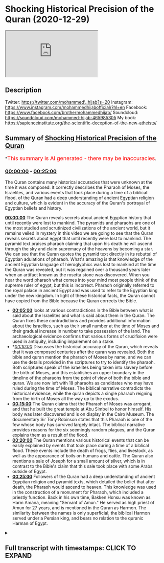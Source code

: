 # Shocking Historical Precision of the Quran (2020-12-29)

<iframe loading='lazy' src='https://www.youtube.com/embed/YCR8uTU-15o'></iframe>

## Description

Twitter: https://twitter.com/mohammed\_hijab?s=20
Instagram: https://www.instagram.com/mohammedhijabofficial/?hl=en
Facebook: https://www.facebook.com/brothermohammedhijab/
Soundcloud: https://soundcloud.com/mohammed-hijab-465985305
My book: https://sapienceinstitute.org/the-scientific-deception-of-the-new-atheists/

## Summary of [Shocking Historical Precision of the Quran](https://www.youtube.com/watch?v=YCR8uTU-15o)

\*<span style="color:red; font-size:125%">This summary is AI generated - there may be inaccuracies</span>.

### [00:00:00](https://www.youtube.com/watch?v=YCR8uTU-15o\&t=0) - [00:25:00](https://www.youtube.com/watch?v=YCR8uTU-15o\&t=1500)

The Quran contains many historical accuracies that were unknown at the time it was composed. It correctly describes the Pharaoh of Moses, the Israelites, and various events that took place during a time of a biblical flood. of the Quran had a deep understanding of ancient Egyptian religion and culture, which is evident in the accuracy of the Quran's portrayal of Egyptian beliefs and history.

**[00:00:00](https://www.youtube.com/watch?v=YCR8uTU-15o\&t=0)** The Quran reveals secrets about ancient Egyptian history that until recently were lost to mankind. The pyramids and pharaohs are one of the most studied and scrutinized civilizations of the ancient world, but it remains veiled in mystery in this video we are going to see that the Quran reveals secrets about egypt that until recently were lost to mankind. The pyramid text praises pharaoh claiming that upon his death he will ascend through the sky and claim supremacy of the heavens by becoming a star. We can see that the Quran quotes the pyramid text directly in its rebuttal of Egyptian adulations of pharaoh. What's amazing is that knowledge of the ancient Egyptian language of hieroglyphics was lost to mankind at the time the Quran was revealed, but it was regained over a thousand years later when an artifact known as the rosetta stone was discovered. When you hear the word pharaoh what comes into your mind most people think of the supreme ruler of egypt, but this is incorrect. Pharaoh originally referred to the royal palace in ancient Egypt and was used to refer to the Egyptian king under the new kingdom. In light of these historical facts, the Quran cannot have copied from the Bible because the Quran corrects the Bible.

*   **[00:05:00](https://www.youtube.com/watch?v=YCR8uTU-15o\&t=300)**  looks at various contradictions in the Bible between what is said about the Israelites and what is said about them in the Quran. The Quran fixes these contradictions and provides additional information about the Israelites, such as their small number at the time of Moses and their gradual increase in number to take possession of the land. The archaeological evidence confirms that various forms of crucifixion were used in antiquity, including impalement on a stake.
*   \**[00:10:00](https://www.youtube.com/watch?v=YCR8uTU-15o\&t=600)* Discusses the historical accuracy of the Quran, which reveals that it was composed centuries after the quran was revealed. Both the bible and quran mention the pharaoh of Moses by name, and we can use the details provided in the scriptures to try to identify the pharaoh. Both scriptures speak of the israelites being taken into slavery before the birth of Moses, and this establishes an upper boundary in the timeline of the pharaohs from the point of view of both the bible and quran. We are now left with 18 pharaohs as candidates who may have ruled during the time of Moses. The biblical narrative contradicts the historical evidence, while the quran depicts a single pharaoh reigning from the birth of Moses all the way up to the exodus.
*   **[00:15:00](https://www.youtube.com/watch?v=YCR8uTU-15o\&t=900)** The Quran claims that the Pharaoh of Moses was arrogant, and that he built the great temple at Abu Simbel to honor himself. His body was later discovered and is on display in the Cairo Museum. The documentary Sir Tony Robinson states that this Pharaoh is one of the few whose body has survived largely intact. The biblical narrative provides reasons for the six seemingly random plagues, and the Quran explains them as a result of the flood.
*   **[00:20:00](https://www.youtube.com/watch?v=YCR8uTU-15o\&t=1200)** The Quran mentions various historical events that can be easily explained by events that took place during a time of a biblical flood. These events include the death of frogs, flies, and livestock, as well as the appearance of boils on humans and cattle. The Quran also mentions a sale of Joseph for a small amount of silver, which is in contrast to the Bible's claim that this sale took place with some Arabs outside of Egypt.
*   **[00:25:00](https://www.youtube.com/watch?v=YCR8uTU-15o\&t=1500)** Followers of the Quran had a deep understanding of ancient Egyptian religion and pyramid texts, which detailed the belief that after death, the Pharaoh would ascend to heaven. This knowledge was used in the construction of a monument for Pharaoh, which included a priestly function. Back in his own time, Bakken Honsu was known as Harm Amana, meaning "Servant of Amun." He served as high priest of Amun for 27 years, and is mentioned in the Quran as Harmon. The similarity between the names is only superficial; the biblical Harmon served under a Persian king, and bears no relation to the quranic Harman of Egypt.

<details><summary><h2>Full transcript with timestamps: CLICK TO EXPAND</h2></summary>

[0:00:05](https://youtu.be/YCR8uTU-15o?t=5) egypt\
[0:00:06](https://youtu.be/YCR8uTU-15o?t=6) land of the pyramids and pharaohs\
[0:00:09](https://youtu.be/YCR8uTU-15o?t=9) one of the most studied and scrutinized\
[0:00:11](https://youtu.be/YCR8uTU-15o?t=11) civilizations of the ancient world\
[0:00:13](https://youtu.be/YCR8uTU-15o?t=13) and yet it remains veiled in mystery\
[0:00:17](https://youtu.be/YCR8uTU-15o?t=17) in this video we are going to see that\
[0:00:19](https://youtu.be/YCR8uTU-15o?t=19) the quran reveals secrets about egypt\
[0:00:21](https://youtu.be/YCR8uTU-15o?t=21) that until recently were lost to mankind\
[0:00:29](https://youtu.be/YCR8uTU-15o?t=29) pharaoh was a tyrant in egypt enslaving\
[0:00:32](https://youtu.be/YCR8uTU-15o?t=32) and persecuting the children of israel\
[0:00:35](https://youtu.be/YCR8uTU-15o?t=35) the quran states the following about the\
[0:00:37](https://youtu.be/YCR8uTU-15o?t=37) death of pharaoh and his supporters\
[0:00:48](https://youtu.be/YCR8uTU-15o?t=48) note the words heaven and earth wept not\
[0:00:50](https://youtu.be/YCR8uTU-15o?t=50) for them\
[0:00:52](https://youtu.be/YCR8uTU-15o?t=52) a recently unearthed pyramid text has\
[0:00:54](https://youtu.be/YCR8uTU-15o?t=54) granted us new insights\
[0:00:55](https://youtu.be/YCR8uTU-15o?t=55) into the meaning of this verse the\
[0:00:57](https://youtu.be/YCR8uTU-15o?t=57) pyramid text reads\
[0:01:00](https://youtu.be/YCR8uTU-15o?t=60) the sky weeps for you the earth weeps\
[0:01:02](https://youtu.be/YCR8uTU-15o?t=62) for you\
[0:01:03](https://youtu.be/YCR8uTU-15o?t=63) when you ascend to heaven as a star\
[0:01:06](https://youtu.be/YCR8uTU-15o?t=66) here the pyramid text praises pharaoh\
[0:01:10](https://youtu.be/YCR8uTU-15o?t=70) claiming that upon his death he will\
[0:01:12](https://youtu.be/YCR8uTU-15o?t=72) ascend through the sky\
[0:01:13](https://youtu.be/YCR8uTU-15o?t=73) and claim supremacy of the heavens by\
[0:01:15](https://youtu.be/YCR8uTU-15o?t=75) becoming a star\
[0:01:17](https://youtu.be/YCR8uTU-15o?t=77) we can see that the quran quotes the\
[0:01:20](https://youtu.be/YCR8uTU-15o?t=80) pyramid text directly in its rebuttal of\
[0:01:22](https://youtu.be/YCR8uTU-15o?t=82) egyptian adulations of pharaoh\
[0:01:24](https://youtu.be/YCR8uTU-15o?t=84) what's amazing is that knowledge of the\
[0:01:27](https://youtu.be/YCR8uTU-15o?t=87) ancient\
[0:01:27](https://youtu.be/YCR8uTU-15o?t=87) egyptian language of hieroglyphics was\
[0:01:30](https://youtu.be/YCR8uTU-15o?t=90) lost to mankind\
[0:01:31](https://youtu.be/YCR8uTU-15o?t=91) at the time the quran was revealed it\
[0:01:33](https://youtu.be/YCR8uTU-15o?t=93) wasn't until the discovery\
[0:01:35](https://youtu.be/YCR8uTU-15o?t=95) of an artifact known as the rosetta\
[0:01:38](https://youtu.be/YCR8uTU-15o?t=98) stone in the 18th century\
[0:01:40](https://youtu.be/YCR8uTU-15o?t=100) over a thousand years after the\
[0:01:41](https://youtu.be/YCR8uTU-15o?t=101) revelation of the quran\
[0:01:43](https://youtu.be/YCR8uTU-15o?t=103) that mankind has been able to fully\
[0:01:45](https://youtu.be/YCR8uTU-15o?t=105) decode the hieroglyphics\
[0:01:52](https://youtu.be/YCR8uTU-15o?t=112) when you hear the word pharaoh what\
[0:01:54](https://youtu.be/YCR8uTU-15o?t=114) comes into your mind\
[0:01:56](https://youtu.be/YCR8uTU-15o?t=116) most people think of the supreme ruler\
[0:01:58](https://youtu.be/YCR8uTU-15o?t=118) of egypt\
[0:01:59](https://youtu.be/YCR8uTU-15o?t=119) this is correct but the word did not\
[0:02:01](https://youtu.be/YCR8uTU-15o?t=121) always refer to the supreme ruler\
[0:02:04](https://youtu.be/YCR8uTU-15o?t=124) ancient egyptian history is divided into\
[0:02:06](https://youtu.be/YCR8uTU-15o?t=126) different periods\
[0:02:08](https://youtu.be/YCR8uTU-15o?t=128) the word pharaoh egyptian pera\
[0:02:11](https://youtu.be/YCR8uTU-15o?t=131) had different meanings depending on the\
[0:02:12](https://youtu.be/YCR8uTU-15o?t=132) period of egyptian history\
[0:02:14](https://youtu.be/YCR8uTU-15o?t=134) historically the word pharaoh only\
[0:02:17](https://youtu.be/YCR8uTU-15o?t=137) started being used as a title for the\
[0:02:19](https://youtu.be/YCR8uTU-15o?t=139) supreme ruler\
[0:02:20](https://youtu.be/YCR8uTU-15o?t=140) much later in egyptian history during\
[0:02:23](https://youtu.be/YCR8uTU-15o?t=143) the new kingdom period\
[0:02:25](https://youtu.be/YCR8uTU-15o?t=145) before this the word meant great house\
[0:02:28](https://youtu.be/YCR8uTU-15o?t=148) and was used to refer to the royal\
[0:02:30](https://youtu.be/YCR8uTU-15o?t=150) palace\
[0:02:31](https://youtu.be/YCR8uTU-15o?t=151) the encyclopedia britannica states\
[0:02:34](https://youtu.be/YCR8uTU-15o?t=154) pharaoh\
[0:02:35](https://youtu.be/YCR8uTU-15o?t=155) originally the royal palace in ancient\
[0:02:37](https://youtu.be/YCR8uTU-15o?t=157) egypt\
[0:02:38](https://youtu.be/YCR8uTU-15o?t=158) the word came to be used for the\
[0:02:40](https://youtu.be/YCR8uTU-15o?t=160) egyptian king under the new kingdom\
[0:02:43](https://youtu.be/YCR8uTU-15o?t=163) let's now analyze the quran's accounts\
[0:02:45](https://youtu.be/YCR8uTU-15o?t=165) about egypt\
[0:02:47](https://youtu.be/YCR8uTU-15o?t=167) in light of these historical facts like\
[0:02:49](https://youtu.be/YCR8uTU-15o?t=169) the bible\
[0:02:50](https://youtu.be/YCR8uTU-15o?t=170) the quran discusses the prophets joseph\
[0:02:53](https://youtu.be/YCR8uTU-15o?t=173) and moses\
[0:02:54](https://youtu.be/YCR8uTU-15o?t=174) who both spent time in egypt joseph is\
[0:02:57](https://youtu.be/YCR8uTU-15o?t=177) dated by scholars\
[0:02:58](https://youtu.be/YCR8uTU-15o?t=178) to either the middle kingdom or second\
[0:03:00](https://youtu.be/YCR8uTU-15o?t=180) intermediate period\
[0:03:02](https://youtu.be/YCR8uTU-15o?t=182) well before pharaoh meant ruler in the\
[0:03:05](https://youtu.be/YCR8uTU-15o?t=185) story of joseph\
[0:03:06](https://youtu.be/YCR8uTU-15o?t=186) the quran repeatedly uses the word king\
[0:03:09](https://youtu.be/YCR8uTU-15o?t=189) to refer to the ruler of egypt\
[0:03:12](https://youtu.be/YCR8uTU-15o?t=192) he is never once called pharaoh\
[0:03:15](https://youtu.be/YCR8uTU-15o?t=195) moses is dated by scholars to the new\
[0:03:18](https://youtu.be/YCR8uTU-15o?t=198) kingdom period\
[0:03:19](https://youtu.be/YCR8uTU-15o?t=199) in the story of moses the quran\
[0:03:22](https://youtu.be/YCR8uTU-15o?t=202) repeatedly calls the ruler pharaoh\
[0:03:24](https://youtu.be/YCR8uTU-15o?t=204) he is never called king we can see\
[0:03:28](https://youtu.be/YCR8uTU-15o?t=208) that the quran is accurate in its use of\
[0:03:31](https://youtu.be/YCR8uTU-15o?t=211) language when it comes to describing the\
[0:03:33](https://youtu.be/YCR8uTU-15o?t=213) leader of egypt\
[0:03:34](https://youtu.be/YCR8uTU-15o?t=214) at different periods in its history how\
[0:03:37](https://youtu.be/YCR8uTU-15o?t=217) could the author of the quran have known\
[0:03:39](https://youtu.be/YCR8uTU-15o?t=219) this\
[0:03:40](https://youtu.be/YCR8uTU-15o?t=220) the only source of information about\
[0:03:42](https://youtu.be/YCR8uTU-15o?t=222) ancient egypt\
[0:03:43](https://youtu.be/YCR8uTU-15o?t=223) that would have been readily available\
[0:03:45](https://youtu.be/YCR8uTU-15o?t=225) are the bible-based stories\
[0:03:47](https://youtu.be/YCR8uTU-15o?t=227) to claim that the quran copied from the\
[0:03:49](https://youtu.be/YCR8uTU-15o?t=229) bible is problematic\
[0:03:51](https://youtu.be/YCR8uTU-15o?t=231) because the bible uses the word pharaoh\
[0:03:53](https://youtu.be/YCR8uTU-15o?t=233) to refer to the egyptian ruler in the\
[0:03:55](https://youtu.be/YCR8uTU-15o?t=235) story of joseph\
[0:03:57](https://youtu.be/YCR8uTU-15o?t=237) which is historically inaccurate the\
[0:04:00](https://youtu.be/YCR8uTU-15o?t=240) quran\
[0:04:00](https://youtu.be/YCR8uTU-15o?t=240) cannot have copied from the bible\
[0:04:02](https://youtu.be/YCR8uTU-15o?t=242) because the quran corrects the bible\
[0:04:08](https://youtu.be/YCR8uTU-15o?t=248) \[Music]\
[0:04:11](https://youtu.be/YCR8uTU-15o?t=251) the bible explicitly states that at the\
[0:04:13](https://youtu.be/YCR8uTU-15o?t=253) time of the exodus\
[0:04:14](https://youtu.be/YCR8uTU-15o?t=254) the israelites men were vast in number\
[0:04:18](https://youtu.be/YCR8uTU-15o?t=258) the israelites journeyed from ramesses\
[0:04:20](https://youtu.be/YCR8uTU-15o?t=260) to sukhov\
[0:04:21](https://youtu.be/YCR8uTU-15o?t=261) there were about six hundred thousand\
[0:04:24](https://youtu.be/YCR8uTU-15o?t=264) men on foot\
[0:04:25](https://youtu.be/YCR8uTU-15o?t=265) besides women and children if we factor\
[0:04:28](https://youtu.be/YCR8uTU-15o?t=268) in\
[0:04:28](https://youtu.be/YCR8uTU-15o?t=268) the women and children then the total\
[0:04:30](https://youtu.be/YCR8uTU-15o?t=270) number of israelites would realistically\
[0:04:32](https://youtu.be/YCR8uTU-15o?t=272) be in the millions\
[0:04:34](https://youtu.be/YCR8uTU-15o?t=274) this claim of a vast nation is\
[0:04:36](https://youtu.be/YCR8uTU-15o?t=276) problematic in light of other\
[0:04:38](https://youtu.be/YCR8uTU-15o?t=278) information\
[0:04:39](https://youtu.be/YCR8uTU-15o?t=279) that the bible provides firstly\
[0:04:42](https://youtu.be/YCR8uTU-15o?t=282) pharaoh is said to have appointed two\
[0:04:44](https://youtu.be/YCR8uTU-15o?t=284) midwives to deliver\
[0:04:46](https://youtu.be/YCR8uTU-15o?t=286) and murder israelite babies\
[0:04:49](https://youtu.be/YCR8uTU-15o?t=289) the king of egypt said to the hebrew\
[0:04:51](https://youtu.be/YCR8uTU-15o?t=291) midwives whose names were shipra\
[0:04:53](https://youtu.be/YCR8uTU-15o?t=293) and pua when you are helping the hebrew\
[0:04:55](https://youtu.be/YCR8uTU-15o?t=295) women during childbirth on the delivery\
[0:04:57](https://youtu.be/YCR8uTU-15o?t=297) stool\
[0:04:58](https://youtu.be/YCR8uTU-15o?t=298) if you see that the baby is a boy kill\
[0:05:00](https://youtu.be/YCR8uTU-15o?t=300) him\
[0:05:02](https://youtu.be/YCR8uTU-15o?t=302) two midwives would only be sufficient\
[0:05:04](https://youtu.be/YCR8uTU-15o?t=304) for such a task\
[0:05:06](https://youtu.be/YCR8uTU-15o?t=306) if the israelites were small in number\
[0:05:08](https://youtu.be/YCR8uTU-15o?t=308) and giving birth to a manageable\
[0:05:10](https://youtu.be/YCR8uTU-15o?t=310) number of babies two midwives would not\
[0:05:13](https://youtu.be/YCR8uTU-15o?t=313) be sufficient for a vast nation\
[0:05:15](https://youtu.be/YCR8uTU-15o?t=315) of millions\
[0:05:16](https://youtu.be/YCR8uTU-15o?t=316) \[Music]\
[0:05:19](https://youtu.be/YCR8uTU-15o?t=319) secondly the bible tells us that after\
[0:05:22](https://youtu.be/YCR8uTU-15o?t=322) the exodus\
[0:05:23](https://youtu.be/YCR8uTU-15o?t=323) god informed israel that they would not\
[0:05:25](https://youtu.be/YCR8uTU-15o?t=325) be granted the land of their enemies\
[0:05:27](https://youtu.be/YCR8uTU-15o?t=327) straight away\
[0:05:29](https://youtu.be/YCR8uTU-15o?t=329) but i will not drive them out in a\
[0:05:31](https://youtu.be/YCR8uTU-15o?t=331) single year\
[0:05:32](https://youtu.be/YCR8uTU-15o?t=332) because the land would become desolate\
[0:05:34](https://youtu.be/YCR8uTU-15o?t=334) and the wild animals\
[0:05:35](https://youtu.be/YCR8uTU-15o?t=335) too numerous for you little by little i\
[0:05:38](https://youtu.be/YCR8uTU-15o?t=338) will drive them out before you\
[0:05:40](https://youtu.be/YCR8uTU-15o?t=340) until you have increased enough to take\
[0:05:42](https://youtu.be/YCR8uTU-15o?t=342) possession of the land\
[0:05:44](https://youtu.be/YCR8uTU-15o?t=344) note the reason for the israelites being\
[0:05:46](https://youtu.be/YCR8uTU-15o?t=346) denied immediate possession of the land\
[0:05:48](https://youtu.be/YCR8uTU-15o?t=348) it is said that wild animals will\
[0:05:51](https://youtu.be/YCR8uTU-15o?t=351) overpower them\
[0:05:54](https://youtu.be/YCR8uTU-15o?t=354) such a statement only makes sense if the\
[0:05:57](https://youtu.be/YCR8uTU-15o?t=357) israelites were small in number\
[0:05:59](https://youtu.be/YCR8uTU-15o?t=359) and not a vast nation of millions as the\
[0:06:01](https://youtu.be/YCR8uTU-15o?t=361) bible claims\
[0:06:02](https://youtu.be/YCR8uTU-15o?t=362) by contrast the quran states that the\
[0:06:05](https://youtu.be/YCR8uTU-15o?t=365) israelites\
[0:06:06](https://youtu.be/YCR8uTU-15o?t=366) were only a small band at the time of\
[0:06:18](https://youtu.be/YCR8uTU-15o?t=378) moses\
[0:06:21](https://youtu.be/YCR8uTU-15o?t=381) we can see that the quran fixes the\
[0:06:24](https://youtu.be/YCR8uTU-15o?t=384) contradictions\
[0:06:25](https://youtu.be/YCR8uTU-15o?t=385) that are present in the biblical\
[0:06:32](https://youtu.be/YCR8uTU-15o?t=392) narrative\
[0:06:34](https://youtu.be/YCR8uTU-15o?t=394) the quran states that the punishment of\
[0:06:37](https://youtu.be/YCR8uTU-15o?t=397) crucifixion\
[0:06:38](https://youtu.be/YCR8uTU-15o?t=398) was used in ancient egypt from the time\
[0:06:40](https://youtu.be/YCR8uTU-15o?t=400) of moses\
[0:06:41](https://youtu.be/YCR8uTU-15o?t=401) all the way back to the time of joseph\
[0:06:44](https://youtu.be/YCR8uTU-15o?t=404) now the word crucifixion typically\
[0:06:46](https://youtu.be/YCR8uTU-15o?t=406) brings to mind the roman cross\
[0:06:49](https://youtu.be/YCR8uTU-15o?t=409) however in antiquity there were\
[0:06:51](https://youtu.be/YCR8uTU-15o?t=411) different forms of crucifixion\
[0:06:53](https://youtu.be/YCR8uTU-15o?t=413) professor of archaeology david chapman\
[0:06:56](https://youtu.be/YCR8uTU-15o?t=416) wrote\
[0:06:57](https://youtu.be/YCR8uTU-15o?t=417) in studying the ancient world the\
[0:06:59](https://youtu.be/YCR8uTU-15o?t=419) scholar is wise\
[0:07:00](https://youtu.be/YCR8uTU-15o?t=420) not to differentiate too rigidly the\
[0:07:03](https://youtu.be/YCR8uTU-15o?t=423) categories of crucifixion\
[0:07:04](https://youtu.be/YCR8uTU-15o?t=424) impalement and suspension hence any\
[0:07:07](https://youtu.be/YCR8uTU-15o?t=427) study of crucifixion conceptions\
[0:07:09](https://youtu.be/YCR8uTU-15o?t=429) in antiquity must grapple with the\
[0:07:12](https://youtu.be/YCR8uTU-15o?t=432) broader context\
[0:07:13](https://youtu.be/YCR8uTU-15o?t=433) of the wide variety of penal suspension\
[0:07:15](https://youtu.be/YCR8uTU-15o?t=435) of human beings\
[0:07:17](https://youtu.be/YCR8uTU-15o?t=437) the arabic words translated as crucified\
[0:07:20](https://youtu.be/YCR8uTU-15o?t=440) in the quranic verses\
[0:07:21](https://youtu.be/YCR8uTU-15o?t=441) all contain the root word solab\
[0:07:25](https://youtu.be/YCR8uTU-15o?t=445) arabic dictionaries state that this root\
[0:07:27](https://youtu.be/YCR8uTU-15o?t=447) carries a number of meanings\
[0:07:29](https://youtu.be/YCR8uTU-15o?t=449) including to harden or stiffen and to\
[0:07:31](https://youtu.be/YCR8uTU-15o?t=451) extract oily matter from bones\
[0:07:35](https://youtu.be/YCR8uTU-15o?t=455) this word does not only mean death by\
[0:07:37](https://youtu.be/YCR8uTU-15o?t=457) being hung\
[0:07:38](https://youtu.be/YCR8uTU-15o?t=458) on a roman cross rather it indicates\
[0:07:42](https://youtu.be/YCR8uTU-15o?t=462) any method of execution which makes the\
[0:07:44](https://youtu.be/YCR8uTU-15o?t=464) body hardened or stiffened and results\
[0:07:46](https://youtu.be/YCR8uTU-15o?t=466) in the leaking of bodily fluids\
[0:07:49](https://youtu.be/YCR8uTU-15o?t=469) so impalement suspension and the roman\
[0:07:52](https://youtu.be/YCR8uTU-15o?t=472) cross\
[0:07:53](https://youtu.be/YCR8uTU-15o?t=473) are all included without making any\
[0:07:55](https://youtu.be/YCR8uTU-15o?t=475) distinction\
[0:07:57](https://youtu.be/YCR8uTU-15o?t=477) archaeological evidence shows that the\
[0:07:59](https://youtu.be/YCR8uTU-15o?t=479) ancient egyptians\
[0:08:01](https://youtu.be/YCR8uTU-15o?t=481) used to crucify people by impalement on\
[0:08:03](https://youtu.be/YCR8uTU-15o?t=483) a stake\
[0:08:04](https://youtu.be/YCR8uTU-15o?t=484) the following entry is taken from an\
[0:08:06](https://youtu.be/YCR8uTU-15o?t=486) egyptian german dictionary of\
[0:08:08](https://youtu.be/YCR8uTU-15o?t=488) hieroglyphics\
[0:08:10](https://youtu.be/YCR8uTU-15o?t=490) not the hieroglyph which depicts an\
[0:08:12](https://youtu.be/YCR8uTU-15o?t=492) impaled man\
[0:08:13](https://youtu.be/YCR8uTU-15o?t=493) this is a punishment that was used\
[0:08:15](https://youtu.be/YCR8uTU-15o?t=495) throughout the different periods of\
[0:08:17](https://youtu.be/YCR8uTU-15o?t=497) ancient egypt\
[0:08:18](https://youtu.be/YCR8uTU-15o?t=498) the abbot papyrus is dated to the new\
[0:08:21](https://youtu.be/YCR8uTU-15o?t=501) kingdom period\
[0:08:22](https://youtu.be/YCR8uTU-15o?t=502) it mentions an oath that includes\
[0:08:25](https://youtu.be/YCR8uTU-15o?t=505) impalement\
[0:08:26](https://youtu.be/YCR8uTU-15o?t=506) he took an oath on pain of being beaten\
[0:08:28](https://youtu.be/YCR8uTU-15o?t=508) and of being impaled\
[0:08:30](https://youtu.be/YCR8uTU-15o?t=510) the earliest evidence for crucifixion by\
[0:08:33](https://youtu.be/YCR8uTU-15o?t=513) impalement\
[0:08:34](https://youtu.be/YCR8uTU-15o?t=514) is papyrus bulac 18 which is dated to\
[0:08:37](https://youtu.be/YCR8uTU-15o?t=517) the early second\
[0:08:38](https://youtu.be/YCR8uTU-15o?t=518) intermediate period it states a\
[0:08:41](https://youtu.be/YCR8uTU-15o?t=521) bloodbath had occurred with wood\
[0:08:43](https://youtu.be/YCR8uTU-15o?t=523) the comrade was put on the stake\
[0:08:46](https://youtu.be/YCR8uTU-15o?t=526) we can see that crucifixion by\
[0:08:47](https://youtu.be/YCR8uTU-15o?t=527) impalement on a stake\
[0:08:49](https://youtu.be/YCR8uTU-15o?t=529) was carried out during the new kingdom\
[0:08:51](https://youtu.be/YCR8uTU-15o?t=531) period and at least as far back as the\
[0:08:53](https://youtu.be/YCR8uTU-15o?t=533) second\
[0:08:54](https://youtu.be/YCR8uTU-15o?t=534) intermediate period these time periods\
[0:08:56](https://youtu.be/YCR8uTU-15o?t=536) cover both moses and joseph\
[0:08:58](https://youtu.be/YCR8uTU-15o?t=538) which shows that the quran is\
[0:09:00](https://youtu.be/YCR8uTU-15o?t=540) historically accurate\
[0:09:02](https://youtu.be/YCR8uTU-15o?t=542) as well as mentioning crucifixion the\
[0:09:04](https://youtu.be/YCR8uTU-15o?t=544) quran also narrates the following threat\
[0:09:07](https://youtu.be/YCR8uTU-15o?t=547) of mutilation\
[0:09:08](https://youtu.be/YCR8uTU-15o?t=548) made by the pharaoh of moses\
[0:09:21](https://youtu.be/YCR8uTU-15o?t=561) historically we know that capital\
[0:09:23](https://youtu.be/YCR8uTU-15o?t=563) punishment in ancient egypt became more\
[0:09:25](https://youtu.be/YCR8uTU-15o?t=565) severe\
[0:09:26](https://youtu.be/YCR8uTU-15o?t=566) with the advent of the new kingdom\
[0:09:28](https://youtu.be/YCR8uTU-15o?t=568) period which is the time of moses\
[0:09:30](https://youtu.be/YCR8uTU-15o?t=570) in fact the specific punishment of\
[0:09:33](https://youtu.be/YCR8uTU-15o?t=573) mutilation\
[0:09:34](https://youtu.be/YCR8uTU-15o?t=574) is primarily associated with the new\
[0:09:36](https://youtu.be/YCR8uTU-15o?t=576) kingdom period\
[0:09:37](https://youtu.be/YCR8uTU-15o?t=577) for example the turin judicial papyrus\
[0:09:40](https://youtu.be/YCR8uTU-15o?t=580) records\
[0:09:41](https://youtu.be/YCR8uTU-15o?t=581) persons to whom was done punishment by\
[0:09:44](https://youtu.be/YCR8uTU-15o?t=584) severing their nose and ears\
[0:09:46](https://youtu.be/YCR8uTU-15o?t=586) on account of them ignoring the good\
[0:09:47](https://youtu.be/YCR8uTU-15o?t=587) instruction said to them\
[0:09:50](https://youtu.be/YCR8uTU-15o?t=590) these details about crucifixion and\
[0:09:52](https://youtu.be/YCR8uTU-15o?t=592) mutilation are missing in the bible\
[0:09:55](https://youtu.be/YCR8uTU-15o?t=595) there is a jewish commentary the midrash\
[0:09:57](https://youtu.be/YCR8uTU-15o?t=597) shemot rabbah\
[0:09:59](https://youtu.be/YCR8uTU-15o?t=599) which mentions pharaoh threatening moses\
[0:10:01](https://youtu.be/YCR8uTU-15o?t=601) with burning and crucifixion\
[0:10:03](https://youtu.be/YCR8uTU-15o?t=603) but this is a much later work that was\
[0:10:05](https://youtu.be/YCR8uTU-15o?t=605) composed centuries after the quran was\
[0:10:07](https://youtu.be/YCR8uTU-15o?t=607) revealed\
[0:10:12](https://youtu.be/YCR8uTU-15o?t=612) \[Music]\
[0:10:15](https://youtu.be/YCR8uTU-15o?t=615) neither the bible nor quran identifies\
[0:10:17](https://youtu.be/YCR8uTU-15o?t=617) the pharaoh of moses by name\
[0:10:20](https://youtu.be/YCR8uTU-15o?t=620) we can use the details provided in the\
[0:10:22](https://youtu.be/YCR8uTU-15o?t=622) scriptures\
[0:10:23](https://youtu.be/YCR8uTU-15o?t=623) to try to identify the pharaoh\
[0:10:26](https://youtu.be/YCR8uTU-15o?t=626) both scriptures speak of the israelites\
[0:10:28](https://youtu.be/YCR8uTU-15o?t=628) being taken into slavery\
[0:10:30](https://youtu.be/YCR8uTU-15o?t=630) before the birth of moses the use of\
[0:10:32](https://youtu.be/YCR8uTU-15o?t=632) semites for slave labor occurred only\
[0:10:35](https://youtu.be/YCR8uTU-15o?t=635) during the new kingdom period\
[0:10:37](https://youtu.be/YCR8uTU-15o?t=637) so we can place moses somewhere in the\
[0:10:40](https://youtu.be/YCR8uTU-15o?t=640) new kingdom period\
[0:10:42](https://youtu.be/YCR8uTU-15o?t=642) this gives us a list of 33 possible\
[0:10:44](https://youtu.be/YCR8uTU-15o?t=644) pharaohs\
[0:10:47](https://youtu.be/YCR8uTU-15o?t=647) both scriptures also speak of an exodus\
[0:10:49](https://youtu.be/YCR8uTU-15o?t=649) of the israelites out of egypt\
[0:10:51](https://youtu.be/YCR8uTU-15o?t=651) the moneptustele is an important\
[0:10:54](https://youtu.be/YCR8uTU-15o?t=654) artifact\
[0:10:54](https://youtu.be/YCR8uTU-15o?t=654) that contains the first explicit\
[0:10:56](https://youtu.be/YCR8uTU-15o?t=656) reference to israel in the\
[0:10:58](https://youtu.be/YCR8uTU-15o?t=658) archaeological record\
[0:10:59](https://youtu.be/YCR8uTU-15o?t=659) it is dated to around 1208 bce\
[0:11:03](https://youtu.be/YCR8uTU-15o?t=663) it discusses the land of canaan and\
[0:11:05](https://youtu.be/YCR8uTU-15o?t=665) mentions the israelites in relation to\
[0:11:07](https://youtu.be/YCR8uTU-15o?t=667) kanan\
[0:11:08](https://youtu.be/YCR8uTU-15o?t=668) indicating that the exodus had already\
[0:11:11](https://youtu.be/YCR8uTU-15o?t=671) taken place by this date\
[0:11:13](https://youtu.be/YCR8uTU-15o?t=673) the artifact is contemporaneous to the\
[0:11:15](https://youtu.be/YCR8uTU-15o?t=675) pharaoh minepta\
[0:11:17](https://youtu.be/YCR8uTU-15o?t=677) this means that the exodus had to take\
[0:11:19](https://youtu.be/YCR8uTU-15o?t=679) place before manipta\
[0:11:21](https://youtu.be/YCR8uTU-15o?t=681) since monepta was alive and in power\
[0:11:24](https://youtu.be/YCR8uTU-15o?t=684) after the exodus and not drowned in the\
[0:11:26](https://youtu.be/YCR8uTU-15o?t=686) sea\
[0:11:27](https://youtu.be/YCR8uTU-15o?t=687) this establishes an upper boundary in\
[0:11:29](https://youtu.be/YCR8uTU-15o?t=689) the timeline of the pharaohs\
[0:11:31](https://youtu.be/YCR8uTU-15o?t=691) from the point of view of both the bible\
[0:11:33](https://youtu.be/YCR8uTU-15o?t=693) and quran we are now left with\
[0:11:35](https://youtu.be/YCR8uTU-15o?t=695) 18 pharaohs as candidates who may have\
[0:11:38](https://youtu.be/YCR8uTU-15o?t=698) ruled during the time of moses\
[0:11:40](https://youtu.be/YCR8uTU-15o?t=700) let's now delve deeper into the biblical\
[0:11:42](https://youtu.be/YCR8uTU-15o?t=702) narrative\
[0:11:43](https://youtu.be/YCR8uTU-15o?t=703) the bible claims that there were two\
[0:11:46](https://youtu.be/YCR8uTU-15o?t=706) different pharaohs who were in power\
[0:11:48](https://youtu.be/YCR8uTU-15o?t=708) the first died while moses was in hiding\
[0:11:51](https://youtu.be/YCR8uTU-15o?t=711) in midian\
[0:11:52](https://youtu.be/YCR8uTU-15o?t=712) when pharaoh heard of this he tried to\
[0:11:55](https://youtu.be/YCR8uTU-15o?t=715) kill moses\
[0:11:56](https://youtu.be/YCR8uTU-15o?t=716) but moses fled from pharaoh and went to\
[0:11:58](https://youtu.be/YCR8uTU-15o?t=718) live in midian\
[0:12:00](https://youtu.be/YCR8uTU-15o?t=720) during that long period the king of\
[0:12:02](https://youtu.be/YCR8uTU-15o?t=722) egypt died\
[0:12:03](https://youtu.be/YCR8uTU-15o?t=723) the new pharaoh continued his\
[0:12:05](https://youtu.be/YCR8uTU-15o?t=725) predecessor's persecution of the\
[0:12:07](https://youtu.be/YCR8uTU-15o?t=727) israelites\
[0:12:08](https://youtu.be/YCR8uTU-15o?t=728) and it was the second pharaoh who was\
[0:12:10](https://youtu.be/YCR8uTU-15o?t=730) later drowned when moses crossed the sea\
[0:12:13](https://youtu.be/YCR8uTU-15o?t=733) the bible gives us a timeline for these\
[0:12:16](https://youtu.be/YCR8uTU-15o?t=736) events\
[0:12:17](https://youtu.be/YCR8uTU-15o?t=737) the burning bush encounter with god took\
[0:12:19](https://youtu.be/YCR8uTU-15o?t=739) place when moses was 80 years old\
[0:12:22](https://youtu.be/YCR8uTU-15o?t=742) so from his birth to the exodus there\
[0:12:24](https://youtu.be/YCR8uTU-15o?t=744) was a span of at least\
[0:12:26](https://youtu.be/YCR8uTU-15o?t=746) 80 years during which two pharaohs ruled\
[0:12:29](https://youtu.be/YCR8uTU-15o?t=749) egypt\
[0:12:30](https://youtu.be/YCR8uTU-15o?t=750) now there is a big problem if we compare\
[0:12:33](https://youtu.be/YCR8uTU-15o?t=753) this biblical narrative\
[0:12:34](https://youtu.be/YCR8uTU-15o?t=754) to the timeline of the pharaohs we've\
[0:12:37](https://youtu.be/YCR8uTU-15o?t=757) seen that the bible claims\
[0:12:38](https://youtu.be/YCR8uTU-15o?t=758) exactly two pharaohs ruled during the 80\
[0:12:41](https://youtu.be/YCR8uTU-15o?t=761) year period\
[0:12:42](https://youtu.be/YCR8uTU-15o?t=762) from the birth of moses to the exodus\
[0:12:46](https://youtu.be/YCR8uTU-15o?t=766) if we consider the number of years that\
[0:12:48](https://youtu.be/YCR8uTU-15o?t=768) each of the pharaohs ruled\
[0:12:50](https://youtu.be/YCR8uTU-15o?t=770) we can see that there is no 80 year\
[0:12:52](https://youtu.be/YCR8uTU-15o?t=772) period\
[0:12:53](https://youtu.be/YCR8uTU-15o?t=773) during which only two pharaohs ruled any\
[0:12:56](https://youtu.be/YCR8uTU-15o?t=776) given\
[0:12:57](https://youtu.be/YCR8uTU-15o?t=777) 80-year period will give you at least\
[0:12:59](https://youtu.be/YCR8uTU-15o?t=779) three pharaohs in power\
[0:13:01](https://youtu.be/YCR8uTU-15o?t=781) we can see that the biblical narrative\
[0:13:03](https://youtu.be/YCR8uTU-15o?t=783) contradicts the historical evidence\
[0:13:05](https://youtu.be/YCR8uTU-15o?t=785) let's now compare the quranic narrative\
[0:13:08](https://youtu.be/YCR8uTU-15o?t=788) unlike the bible the quran depicts a\
[0:13:11](https://youtu.be/YCR8uTU-15o?t=791) single pharaoh\
[0:13:12](https://youtu.be/YCR8uTU-15o?t=792) reigning from the birth of moses all the\
[0:13:14](https://youtu.be/YCR8uTU-15o?t=794) way up to the exodus\
[0:13:15](https://youtu.be/YCR8uTU-15o?t=795) the quran informs us that moses fled to\
[0:13:18](https://youtu.be/YCR8uTU-15o?t=798) midian\
[0:13:19](https://youtu.be/YCR8uTU-15o?t=799) when he reached the age of maturity the\
[0:13:22](https://youtu.be/YCR8uTU-15o?t=802) quran defines the age of maturity\
[0:13:24](https://youtu.be/YCR8uTU-15o?t=804) as 40 years old the quran also\
[0:13:27](https://youtu.be/YCR8uTU-15o?t=807) informs us that during his time in\
[0:13:29](https://youtu.be/YCR8uTU-15o?t=809) midian\
[0:13:30](https://youtu.be/YCR8uTU-15o?t=810) moses spent eight to ten years in the\
[0:13:33](https://youtu.be/YCR8uTU-15o?t=813) service of his father-in-law\
[0:13:35](https://youtu.be/YCR8uTU-15o?t=815) before returning to egypt to face\
[0:13:37](https://youtu.be/YCR8uTU-15o?t=817) pharaoh\
[0:13:38](https://youtu.be/YCR8uTU-15o?t=818) this means that moses was at least 48\
[0:13:41](https://youtu.be/YCR8uTU-15o?t=821) years of\
[0:13:42](https://youtu.be/YCR8uTU-15o?t=822) age when the exodus happened the only\
[0:13:45](https://youtu.be/YCR8uTU-15o?t=825) pharaoh during the new kingdom period\
[0:13:47](https://youtu.be/YCR8uTU-15o?t=827) who had such a lengthy reign as an\
[0:13:49](https://youtu.be/YCR8uTU-15o?t=829) absolute ruler\
[0:13:50](https://youtu.be/YCR8uTU-15o?t=830) was ramesses ii who ruled for 66 years\
[0:13:55](https://youtu.be/YCR8uTU-15o?t=835) the quranic account is perfectly in line\
[0:13:58](https://youtu.be/YCR8uTU-15o?t=838) with historical evidence\
[0:14:00](https://youtu.be/YCR8uTU-15o?t=840) and fixes the chronological issues that\
[0:14:02](https://youtu.be/YCR8uTU-15o?t=842) are present in the biblical narrative\
[0:14:09](https://youtu.be/YCR8uTU-15o?t=849) \[Music]\
[0:14:11](https://youtu.be/YCR8uTU-15o?t=851) let's now compare the life and religion\
[0:14:13](https://youtu.be/YCR8uTU-15o?t=853) of ramacist ii\
[0:14:15](https://youtu.be/YCR8uTU-15o?t=855) to the claims that the quran makes about\
[0:14:17](https://youtu.be/YCR8uTU-15o?t=857) the pharaoh of moses\
[0:14:26](https://youtu.be/YCR8uTU-15o?t=866) this claim that the pharaoh of moses was\
[0:14:29](https://youtu.be/YCR8uTU-15o?t=869) extravagant\
[0:14:30](https://youtu.be/YCR8uTU-15o?t=870) has been proven by archaeological\
[0:14:32](https://youtu.be/YCR8uTU-15o?t=872) discoveries which show that ramesses ii\
[0:14:35](https://youtu.be/YCR8uTU-15o?t=875) was the grandest of the pharaohs the\
[0:14:37](https://youtu.be/YCR8uTU-15o?t=877) archaeologist\
[0:14:38](https://youtu.be/YCR8uTU-15o?t=878) peter clayton wrote his genuine building\
[0:14:41](https://youtu.be/YCR8uTU-15o?t=881) achievements are on a herculean scale\
[0:14:43](https://youtu.be/YCR8uTU-15o?t=883) the archaeologist eric uphill wrote the\
[0:14:46](https://youtu.be/YCR8uTU-15o?t=886) palace of ramesses\
[0:14:47](https://youtu.be/YCR8uTU-15o?t=887) was probably the vastest and most costly\
[0:14:50](https://youtu.be/YCR8uTU-15o?t=890) royal residence\
[0:14:52](https://youtu.be/YCR8uTU-15o?t=892) ever erected by the hand of man the\
[0:14:54](https://youtu.be/YCR8uTU-15o?t=894) egyptologist\
[0:14:55](https://youtu.be/YCR8uTU-15o?t=895) kenneth kitchen wrote certainly in his\
[0:14:58](https://youtu.be/YCR8uTU-15o?t=898) building works for the gods\
[0:15:00](https://youtu.be/YCR8uTU-15o?t=900) ramesses ii surpassed not only the 18th\
[0:15:03](https://youtu.be/YCR8uTU-15o?t=903) dynasty\
[0:15:03](https://youtu.be/YCR8uTU-15o?t=903) but every other period in egyptian\
[0:15:05](https://youtu.be/YCR8uTU-15o?t=905) history with regards to the religion of\
[0:15:08](https://youtu.be/YCR8uTU-15o?t=908) the pharaoh of moses\
[0:15:09](https://youtu.be/YCR8uTU-15o?t=909) the quran makes the following claim\
[0:15:19](https://youtu.be/YCR8uTU-15o?t=919) the quran states that the pharaoh of\
[0:15:21](https://youtu.be/YCR8uTU-15o?t=921) moses was arrogant\
[0:15:23](https://youtu.be/YCR8uTU-15o?t=923) exalting himself to the position of god\
[0:15:26](https://youtu.be/YCR8uTU-15o?t=926) modern archaeological discoveries have\
[0:15:28](https://youtu.be/YCR8uTU-15o?t=928) proven this to be true\
[0:15:30](https://youtu.be/YCR8uTU-15o?t=930) ramesses ii built the great temple at\
[0:15:33](https://youtu.be/YCR8uTU-15o?t=933) abu simbel\
[0:15:34](https://youtu.be/YCR8uTU-15o?t=934) to honor himself its entrance is flanked\
[0:15:37](https://youtu.be/YCR8uTU-15o?t=937) by four colossal statues of ramesis the\
[0:15:40](https://youtu.be/YCR8uTU-15o?t=940) second\
[0:15:40](https://youtu.be/YCR8uTU-15o?t=940) which dwarf the statue of ra harakhti\
[0:15:44](https://youtu.be/YCR8uTU-15o?t=944) god of the horizon located above it this\
[0:15:47](https://youtu.be/YCR8uTU-15o?t=947) temple also contains an image of\
[0:15:49](https://youtu.be/YCR8uTU-15o?t=949) ramacist ii\
[0:15:50](https://youtu.be/YCR8uTU-15o?t=950) making a sacrifice to his divine self\
[0:15:59](https://youtu.be/YCR8uTU-15o?t=959) the quran makes the following claim\
[0:16:01](https://youtu.be/YCR8uTU-15o?t=961) about the pharaoh of moses\
[0:16:03](https://youtu.be/YCR8uTU-15o?t=963) who god drowned in the sea\
[0:16:12](https://youtu.be/YCR8uTU-15o?t=972) we can see that the quran explicitly\
[0:16:14](https://youtu.be/YCR8uTU-15o?t=974) states that the pharaoh's body will be\
[0:16:16](https://youtu.be/YCR8uTU-15o?t=976) preserved as a sign for future\
[0:16:18](https://youtu.be/YCR8uTU-15o?t=978) generations\
[0:16:20](https://youtu.be/YCR8uTU-15o?t=980) note that the quran never makes such a\
[0:16:22](https://youtu.be/YCR8uTU-15o?t=982) statement about any of the other\
[0:16:24](https://youtu.be/YCR8uTU-15o?t=984) destroyed nations that it discusses\
[0:16:26](https://youtu.be/YCR8uTU-15o?t=986) typically stating that their abandoned\
[0:16:28](https://youtu.be/YCR8uTU-15o?t=988) buildings and ruins\
[0:16:30](https://youtu.be/YCR8uTU-15o?t=990) have been made signs for later\
[0:16:31](https://youtu.be/YCR8uTU-15o?t=991) generations\
[0:16:33](https://youtu.be/YCR8uTU-15o?t=993) this claim about a body being preserved\
[0:16:35](https://youtu.be/YCR8uTU-15o?t=995) is unique to the pharaoh of moses\
[0:16:38](https://youtu.be/YCR8uTU-15o?t=998) the body of ramacist ii was discovered\
[0:16:40](https://youtu.be/YCR8uTU-15o?t=1000) by archaeologists\
[0:16:41](https://youtu.be/YCR8uTU-15o?t=1001) in the year 1881 ce the mummy\
[0:16:45](https://youtu.be/YCR8uTU-15o?t=1005) has been on display in the cairo museum\
[0:16:48](https://youtu.be/YCR8uTU-15o?t=1008) and over the last century\
[0:16:49](https://youtu.be/YCR8uTU-15o?t=1009) it has been seen by millions of tourists\
[0:16:51](https://youtu.be/YCR8uTU-15o?t=1011) from all over the world\
[0:16:53](https://youtu.be/YCR8uTU-15o?t=1013) in the following documentary sir tony\
[0:16:55](https://youtu.be/YCR8uTU-15o?t=1015) robinson states\
[0:16:56](https://youtu.be/YCR8uTU-15o?t=1016) that ramesses ii is one of the few\
[0:17:00](https://youtu.be/YCR8uTU-15o?t=1020) pharaohs whose body has survived largely\
[0:17:02](https://youtu.be/YCR8uTU-15o?t=1022) intact\
[0:17:04](https://youtu.be/YCR8uTU-15o?t=1024) just across the river from luxor lies\
[0:17:07](https://youtu.be/YCR8uTU-15o?t=1027) the famous valley of the kings\
[0:17:09](https://youtu.be/YCR8uTU-15o?t=1029) where ramesses himself was buried\
[0:17:13](https://youtu.be/YCR8uTU-15o?t=1033) his mummy was discovered in 1881\
[0:17:18](https://youtu.be/YCR8uTU-15o?t=1038) one of the few pharaohs whose body has\
[0:17:21](https://youtu.be/YCR8uTU-15o?t=1041) survived largely intact\
[0:17:24](https://youtu.be/YCR8uTU-15o?t=1044) historically priests had concealed his\
[0:17:27](https://youtu.be/YCR8uTU-15o?t=1047) body in a secret location\
[0:17:29](https://youtu.be/YCR8uTU-15o?t=1049) in the year 1000 bce because of a\
[0:17:32](https://youtu.be/YCR8uTU-15o?t=1052) problem\
[0:17:32](https://youtu.be/YCR8uTU-15o?t=1052) with grave robbers nothing was known\
[0:17:35](https://youtu.be/YCR8uTU-15o?t=1055) about his mummy\
[0:17:36](https://youtu.be/YCR8uTU-15o?t=1056) in the intervening period of almost 3\
[0:17:39](https://youtu.be/YCR8uTU-15o?t=1059) 000 years\
[0:17:40](https://youtu.be/YCR8uTU-15o?t=1060) at the time the quran was revealed the\
[0:17:42](https://youtu.be/YCR8uTU-15o?t=1062) whereabouts\
[0:17:43](https://youtu.be/YCR8uTU-15o?t=1063) and fate of pharaoh's body was unknown\
[0:17:46](https://youtu.be/YCR8uTU-15o?t=1066) during the 3000 year period\
[0:17:48](https://youtu.be/YCR8uTU-15o?t=1068) in which the body was hidden it could\
[0:17:50](https://youtu.be/YCR8uTU-15o?t=1070) easily have been damaged or stolen\
[0:17:53](https://youtu.be/YCR8uTU-15o?t=1073) it may have even remained lost forever\
[0:17:55](https://youtu.be/YCR8uTU-15o?t=1075) locked away in its secret location\
[0:17:57](https://youtu.be/YCR8uTU-15o?t=1077) never to be rediscovered if you think\
[0:18:00](https://youtu.be/YCR8uTU-15o?t=1080) about it\
[0:18:01](https://youtu.be/YCR8uTU-15o?t=1081) these statements in the quran are not\
[0:18:03](https://youtu.be/YCR8uTU-15o?t=1083) only historically accurate\
[0:18:04](https://youtu.be/YCR8uTU-15o?t=1084) but also represent quite a bold prophecy\
[0:18:10](https://youtu.be/YCR8uTU-15o?t=1090) \[Music]\
[0:18:13](https://youtu.be/YCR8uTU-15o?t=1093) the bible informs us about a series of\
[0:18:15](https://youtu.be/YCR8uTU-15o?t=1095) plagues\
[0:18:16](https://youtu.be/YCR8uTU-15o?t=1096) that god brought upon egypt the book of\
[0:18:19](https://youtu.be/YCR8uTU-15o?t=1099) exodus informs us\
[0:18:20](https://youtu.be/YCR8uTU-15o?t=1100) that the first six of these plagues are\
[0:18:22](https://youtu.be/YCR8uTU-15o?t=1102) as follows\
[0:18:24](https://youtu.be/YCR8uTU-15o?t=1104) first the nile was turned into blood\
[0:18:27](https://youtu.be/YCR8uTU-15o?t=1107) second masses of frogs third\
[0:18:30](https://youtu.be/YCR8uTU-15o?t=1110) swarms of mosquitoes fourth\
[0:18:34](https://youtu.be/YCR8uTU-15o?t=1114) swarms of flies fifth\
[0:18:37](https://youtu.be/YCR8uTU-15o?t=1117) the death of livestock sixth\
[0:18:40](https://youtu.be/YCR8uTU-15o?t=1120) boils on people and animals now at first\
[0:18:43](https://youtu.be/YCR8uTU-15o?t=1123) glance\
[0:18:44](https://youtu.be/YCR8uTU-15o?t=1124) this series of plagues in the biblical\
[0:18:46](https://youtu.be/YCR8uTU-15o?t=1126) narrative may seem random and unrelated\
[0:18:49](https://youtu.be/YCR8uTU-15o?t=1129) however the quran sheds light on these\
[0:18:51](https://youtu.be/YCR8uTU-15o?t=1131) events the quran states the following\
[0:18:53](https://youtu.be/YCR8uTU-15o?t=1133) about the divine punishments against\
[0:18:55](https://youtu.be/YCR8uTU-15o?t=1135) egypt\
[0:19:01](https://youtu.be/YCR8uTU-15o?t=1141) \[Music]\
[0:19:10](https://youtu.be/YCR8uTU-15o?t=1150) notice the first punishment mentioned by\
[0:19:12](https://youtu.be/YCR8uTU-15o?t=1152) the quran a flood\
[0:19:14](https://youtu.be/YCR8uTU-15o?t=1154) this is an important detail that is not\
[0:19:16](https://youtu.be/YCR8uTU-15o?t=1156) found in the bible\
[0:19:18](https://youtu.be/YCR8uTU-15o?t=1158) this punishment of a flood actually\
[0:19:20](https://youtu.be/YCR8uTU-15o?t=1160) explains the six\
[0:19:21](https://youtu.be/YCR8uTU-15o?t=1161) seemingly random and unrelated plagues\
[0:19:24](https://youtu.be/YCR8uTU-15o?t=1164) in the biblical narrative\
[0:19:26](https://youtu.be/YCR8uTU-15o?t=1166) a flood would result in high\
[0:19:28](https://youtu.be/YCR8uTU-15o?t=1168) concentrations of red earth\
[0:19:30](https://youtu.be/YCR8uTU-15o?t=1170) entering the nile river and causing a\
[0:19:32](https://youtu.be/YCR8uTU-15o?t=1172) bloodlike colour\
[0:19:34](https://youtu.be/YCR8uTU-15o?t=1174) killing fish and making the water\
[0:19:36](https://youtu.be/YCR8uTU-15o?t=1176) undrinkable\
[0:19:37](https://youtu.be/YCR8uTU-15o?t=1177) as described in the biblical narrative\
[0:19:40](https://youtu.be/YCR8uTU-15o?t=1180) this phenomenon\
[0:19:41](https://youtu.be/YCR8uTU-15o?t=1181) is attested to historically as recorded\
[0:19:44](https://youtu.be/YCR8uTU-15o?t=1184) by a middle kingdom egyptian sage\
[0:19:48](https://youtu.be/YCR8uTU-15o?t=1188) see the river is blood one shrinks from\
[0:19:51](https://youtu.be/YCR8uTU-15o?t=1191) other people\
[0:19:52](https://youtu.be/YCR8uTU-15o?t=1192) and thirsts for water the rest of the\
[0:19:55](https://youtu.be/YCR8uTU-15o?t=1195) biblical plagues\
[0:19:56](https://youtu.be/YCR8uTU-15o?t=1196) are also easily explained as a\
[0:19:58](https://youtu.be/YCR8uTU-15o?t=1198) consequence of the flood\
[0:20:00](https://youtu.be/YCR8uTU-15o?t=1200) frogs mentioned in plague number two are\
[0:20:03](https://youtu.be/YCR8uTU-15o?t=1203) known to fill the land\
[0:20:04](https://youtu.be/YCR8uTU-15o?t=1204) after nile floods the death of the frogs\
[0:20:07](https://youtu.be/YCR8uTU-15o?t=1207) recorded in the biblical narrative can\
[0:20:09](https://youtu.be/YCR8uTU-15o?t=1209) be caused by contamination of anthrax\
[0:20:12](https://youtu.be/YCR8uTU-15o?t=1212) that was carried over from the rotting\
[0:20:13](https://youtu.be/YCR8uTU-15o?t=1213) fish mosquitoes\
[0:20:15](https://youtu.be/YCR8uTU-15o?t=1215) mentioned in plague number three\
[0:20:17](https://youtu.be/YCR8uTU-15o?t=1217) proliferate after nile floods\
[0:20:19](https://youtu.be/YCR8uTU-15o?t=1219) as the pools of water left over from the\
[0:20:22](https://youtu.be/YCR8uTU-15o?t=1222) flooding\
[0:20:22](https://youtu.be/YCR8uTU-15o?t=1222) would have allowed them to overbreed\
[0:20:25](https://youtu.be/YCR8uTU-15o?t=1225) swarms of flies\
[0:20:26](https://youtu.be/YCR8uTU-15o?t=1226) mentioned in plague number four will be\
[0:20:28](https://youtu.be/YCR8uTU-15o?t=1228) brought about by the massive death of\
[0:20:30](https://youtu.be/YCR8uTU-15o?t=1230) frogs on the land\
[0:20:31](https://youtu.be/YCR8uTU-15o?t=1231) the death of pasturing livestock\
[0:20:34](https://youtu.be/YCR8uTU-15o?t=1234) mentioned in plague number five\
[0:20:35](https://youtu.be/YCR8uTU-15o?t=1235) can be explained by anthrax as brought\
[0:20:38](https://youtu.be/YCR8uTU-15o?t=1238) on the land by the frogs\
[0:20:40](https://youtu.be/YCR8uTU-15o?t=1240) the boils on humans and cattle mentioned\
[0:20:43](https://youtu.be/YCR8uTU-15o?t=1243) in plague number six\
[0:20:44](https://youtu.be/YCR8uTU-15o?t=1244) may have been caused by bites the stable\
[0:20:47](https://youtu.be/YCR8uTU-15o?t=1247) fly in particular\
[0:20:48](https://youtu.be/YCR8uTU-15o?t=1248) is infamous for its vicious biting of\
[0:20:49](https://youtu.be/YCR8uTU-15o?t=1249) mammals\
[0:20:52](https://youtu.be/YCR8uTU-15o?t=1252) we can see that the quran's mention of a\
[0:20:54](https://youtu.be/YCR8uTU-15o?t=1254) flood\
[0:20:55](https://youtu.be/YCR8uTU-15o?t=1255) easily explains the biblical plagues\
[0:20:58](https://youtu.be/YCR8uTU-15o?t=1258) which are not random\
[0:20:59](https://youtu.be/YCR8uTU-15o?t=1259) as initially appears to be the case but\
[0:21:01](https://youtu.be/YCR8uTU-15o?t=1261) in fact a series of interrelated events\
[0:21:10](https://youtu.be/YCR8uTU-15o?t=1270) the quran mentions the following\
[0:21:12](https://youtu.be/YCR8uTU-15o?t=1272) incident about joseph while he was in\
[0:21:14](https://youtu.be/YCR8uTU-15o?t=1274) egypt\
[0:21:26](https://youtu.be/YCR8uTU-15o?t=1286) here the quran states that joseph was\
[0:21:28](https://youtu.be/YCR8uTU-15o?t=1288) sold for a poultry price\
[0:21:31](https://youtu.be/YCR8uTU-15o?t=1291) the arabic phrase used is\
[0:21:35](https://youtu.be/YCR8uTU-15o?t=1295) which contains the words dirham and ma\
[0:21:38](https://youtu.be/YCR8uTU-15o?t=1298) dude\
[0:21:39](https://youtu.be/YCR8uTU-15o?t=1299) dirham means a unit of silver coinage or\
[0:21:42](https://youtu.be/YCR8uTU-15o?t=1302) weight\
[0:21:43](https://youtu.be/YCR8uTU-15o?t=1303) ma dude means countable or limited in\
[0:21:46](https://youtu.be/YCR8uTU-15o?t=1306) number\
[0:21:47](https://youtu.be/YCR8uTU-15o?t=1307) so the quran is making the claim that\
[0:21:49](https://youtu.be/YCR8uTU-15o?t=1309) joseph was sold\
[0:21:51](https://youtu.be/YCR8uTU-15o?t=1311) for a small amount of countable silver\
[0:21:54](https://youtu.be/YCR8uTU-15o?t=1314) there is plenty of historical evidence\
[0:21:56](https://youtu.be/YCR8uTU-15o?t=1316) that standardized units of silver were\
[0:21:58](https://youtu.be/YCR8uTU-15o?t=1318) used in transactions in\
[0:22:00](https://youtu.be/YCR8uTU-15o?t=1320) ancient egypt small pieces of silver\
[0:22:03](https://youtu.be/YCR8uTU-15o?t=1323) known as shati were used in trade\
[0:22:06](https://youtu.be/YCR8uTU-15o?t=1326) the tomb of nyanknom and konam hotep\
[0:22:09](https://youtu.be/YCR8uTU-15o?t=1329) is dated to the old kingdom period it\
[0:22:12](https://youtu.be/YCR8uTU-15o?t=1332) contains a scene\
[0:22:13](https://youtu.be/YCR8uTU-15o?t=1333) of a busy open-air market with goods for\
[0:22:16](https://youtu.be/YCR8uTU-15o?t=1336) sale\
[0:22:16](https://youtu.be/YCR8uTU-15o?t=1336) cubits of cloth for example are said to\
[0:22:19](https://youtu.be/YCR8uTU-15o?t=1339) be sold\
[0:22:20](https://youtu.be/YCR8uTU-15o?t=1340) for six chatty the ringed mathematical\
[0:22:23](https://youtu.be/YCR8uTU-15o?t=1343) papyrus\
[0:22:24](https://youtu.be/YCR8uTU-15o?t=1344) is dated to the second intermediate\
[0:22:26](https://youtu.be/YCR8uTU-15o?t=1346) period it discusses\
[0:22:28](https://youtu.be/YCR8uTU-15o?t=1348) the relative values of gold silver and\
[0:22:31](https://youtu.be/YCR8uTU-15o?t=1351) lead\
[0:22:31](https://youtu.be/YCR8uTU-15o?t=1351) in terms of shatty small silver bars\
[0:22:35](https://youtu.be/YCR8uTU-15o?t=1355) bearing the name of pharaoh tutankhamun\
[0:22:37](https://youtu.be/YCR8uTU-15o?t=1357) have been dated to the new kingdom\
[0:22:39](https://youtu.be/YCR8uTU-15o?t=1359) period\
[0:22:40](https://youtu.be/YCR8uTU-15o?t=1360) they are inscribed with a hieroglyphic\
[0:22:42](https://youtu.be/YCR8uTU-15o?t=1362) which states\
[0:22:44](https://youtu.be/YCR8uTU-15o?t=1364) tutankhamun ruler of heliopolis in upper\
[0:22:47](https://youtu.be/YCR8uTU-15o?t=1367) egypt\
[0:22:48](https://youtu.be/YCR8uTU-15o?t=1368) until recently historians believed\
[0:22:51](https://youtu.be/YCR8uTU-15o?t=1371) that the minting of precious metals was\
[0:22:54](https://youtu.be/YCR8uTU-15o?t=1374) a later greek invention\
[0:22:56](https://youtu.be/YCR8uTU-15o?t=1376) these recent egyptian archaeological\
[0:22:58](https://youtu.be/YCR8uTU-15o?t=1378) discoveries\
[0:22:59](https://youtu.be/YCR8uTU-15o?t=1379) have forced historians to completely\
[0:23:01](https://youtu.be/YCR8uTU-15o?t=1381) revise\
[0:23:02](https://youtu.be/YCR8uTU-15o?t=1382) their understanding of coinage in the\
[0:23:04](https://youtu.be/YCR8uTU-15o?t=1384) ancient world\
[0:23:06](https://youtu.be/YCR8uTU-15o?t=1386) how is it possible that such knowledge\
[0:23:08](https://youtu.be/YCR8uTU-15o?t=1388) was revealed in the quran\
[0:23:10](https://youtu.be/YCR8uTU-15o?t=1390) nearly one and a half thousand years ago\
[0:23:12](https://youtu.be/YCR8uTU-15o?t=1392) the bible mentions that joseph was sold\
[0:23:15](https://youtu.be/YCR8uTU-15o?t=1395) for 20 of silver however this sale\
[0:23:18](https://youtu.be/YCR8uTU-15o?t=1398) is said to have taken place with some\
[0:23:20](https://youtu.be/YCR8uTU-15o?t=1400) arabs outside egypt\
[0:23:22](https://youtu.be/YCR8uTU-15o?t=1402) by contrast the quran states that the\
[0:23:25](https://youtu.be/YCR8uTU-15o?t=1405) sale took place\
[0:23:26](https://youtu.be/YCR8uTU-15o?t=1406) inside egypt so the bible could not have\
[0:23:30](https://youtu.be/YCR8uTU-15o?t=1410) been used as a source by the quran\
[0:23:33](https://youtu.be/YCR8uTU-15o?t=1413) it is in fact the bible that contains\
[0:23:35](https://youtu.be/YCR8uTU-15o?t=1415) historical errors when it comes to\
[0:23:37](https://youtu.be/YCR8uTU-15o?t=1417) coinage\
[0:23:38](https://youtu.be/YCR8uTU-15o?t=1418) for example the bible makes the claim\
[0:23:40](https://youtu.be/YCR8uTU-15o?t=1420) that a gold coin\
[0:23:42](https://youtu.be/YCR8uTU-15o?t=1422) known as the darrick was used at the\
[0:23:44](https://youtu.be/YCR8uTU-15o?t=1424) time of king david\
[0:23:46](https://youtu.be/YCR8uTU-15o?t=1426) they gave toward the work on the temple\
[0:23:48](https://youtu.be/YCR8uTU-15o?t=1428) of god five thousand talents\
[0:23:50](https://youtu.be/YCR8uTU-15o?t=1430) and ten thousand derek's of gold\
[0:23:53](https://youtu.be/YCR8uTU-15o?t=1433) as historians point out that derek is\
[0:23:56](https://youtu.be/YCR8uTU-15o?t=1436) named\
[0:23:56](https://youtu.be/YCR8uTU-15o?t=1436) after the persian leader darius the\
[0:23:59](https://youtu.be/YCR8uTU-15o?t=1439) great who lived hundreds of years after\
[0:24:01](https://youtu.be/YCR8uTU-15o?t=1441) king david\
[0:24:02](https://youtu.be/YCR8uTU-15o?t=1442) the jewish encyclopedia acknowledges\
[0:24:05](https://youtu.be/YCR8uTU-15o?t=1445) this error\
[0:24:06](https://youtu.be/YCR8uTU-15o?t=1446) a notable instance of anachronism occurs\
[0:24:09](https://youtu.be/YCR8uTU-15o?t=1449) in first chronicles\
[0:24:10](https://youtu.be/YCR8uTU-15o?t=1450) 29 7. gold daryks\
[0:24:13](https://youtu.be/YCR8uTU-15o?t=1453) coins which were not struck before the\
[0:24:15](https://youtu.be/YCR8uTU-15o?t=1455) time of king darius the first\
[0:24:17](https://youtu.be/YCR8uTU-15o?t=1457) i.e more than 400 years after david\
[0:24:25](https://youtu.be/YCR8uTU-15o?t=1465) \[Music]\
[0:24:28](https://youtu.be/YCR8uTU-15o?t=1468) the quran narrates the following\
[0:24:29](https://youtu.be/YCR8uTU-15o?t=1469) conversation between the pharaoh of\
[0:24:31](https://youtu.be/YCR8uTU-15o?t=1471) moses\
[0:24:32](https://youtu.be/YCR8uTU-15o?t=1472) and an individual referred to as hamad\
[0:24:57](https://youtu.be/YCR8uTU-15o?t=1497) to build a tower that would allow him to\
[0:24:59](https://youtu.be/YCR8uTU-15o?t=1499) reach the heavens\
[0:25:01](https://youtu.be/YCR8uTU-15o?t=1501) it's important to understand that\
[0:25:03](https://youtu.be/YCR8uTU-15o?t=1503) pharaoh's intention\
[0:25:04](https://youtu.be/YCR8uTU-15o?t=1504) was not to literally scale a tower to\
[0:25:07](https://youtu.be/YCR8uTU-15o?t=1507) reach the sky\
[0:25:09](https://youtu.be/YCR8uTU-15o?t=1509) rather it's a reference to the egyptian\
[0:25:11](https://youtu.be/YCR8uTU-15o?t=1511) belief\
[0:25:12](https://youtu.be/YCR8uTU-15o?t=1512) that after death the pharaoh would\
[0:25:14](https://youtu.be/YCR8uTU-15o?t=1514) ascend from earth to heaven\
[0:25:16](https://youtu.be/YCR8uTU-15o?t=1516) taking his place among the gods as we\
[0:25:19](https://youtu.be/YCR8uTU-15o?t=1519) covered earlier\
[0:25:20](https://youtu.be/YCR8uTU-15o?t=1520) the author of the quran had an awareness\
[0:25:22](https://youtu.be/YCR8uTU-15o?t=1522) of ancient pyramid texts\
[0:25:24](https://youtu.be/YCR8uTU-15o?t=1524) that detailed such beliefs egyptian\
[0:25:26](https://youtu.be/YCR8uTU-15o?t=1526) monuments\
[0:25:27](https://youtu.be/YCR8uTU-15o?t=1527) housed the bodies of dead pharaohs these\
[0:25:30](https://youtu.be/YCR8uTU-15o?t=1530) monuments\
[0:25:31](https://youtu.be/YCR8uTU-15o?t=1531) acted as a bridge between this world and\
[0:25:33](https://youtu.be/YCR8uTU-15o?t=1533) the next\
[0:25:35](https://youtu.be/YCR8uTU-15o?t=1535) they were filled with religious writings\
[0:25:37](https://youtu.be/YCR8uTU-15o?t=1537) that served as instructions\
[0:25:39](https://youtu.be/YCR8uTU-15o?t=1539) to help the dead pharaoh ascend to the\
[0:25:41](https://youtu.be/YCR8uTU-15o?t=1541) heavens hence\
[0:25:42](https://youtu.be/YCR8uTU-15o?t=1542) the person in charge of constructing\
[0:25:44](https://youtu.be/YCR8uTU-15o?t=1544) such a monument for pharaoh\
[0:25:46](https://youtu.be/YCR8uTU-15o?t=1546) would not only need to be skilled in\
[0:25:48](https://youtu.be/YCR8uTU-15o?t=1548) architecture\
[0:25:49](https://youtu.be/YCR8uTU-15o?t=1549) but also highly knowledgeable in\
[0:25:51](https://youtu.be/YCR8uTU-15o?t=1551) religion they build a priest of sorts\
[0:25:54](https://youtu.be/YCR8uTU-15o?t=1554) let's now turn to history to see if we\
[0:25:56](https://youtu.be/YCR8uTU-15o?t=1556) can identify\
[0:25:57](https://youtu.be/YCR8uTU-15o?t=1557) an individual known as harman who was\
[0:26:00](https://youtu.be/YCR8uTU-15o?t=1560) both a builder\
[0:26:01](https://youtu.be/YCR8uTU-15o?t=1561) and a priest earlier we concluded that\
[0:26:03](https://youtu.be/YCR8uTU-15o?t=1563) ramesses ii\
[0:26:05](https://youtu.be/YCR8uTU-15o?t=1565) was the pharaoh at the time of moses so\
[0:26:07](https://youtu.be/YCR8uTU-15o?t=1567) we will focus on this time period\
[0:26:10](https://youtu.be/YCR8uTU-15o?t=1570) a block statue in the egyptian museum of\
[0:26:13](https://youtu.be/YCR8uTU-15o?t=1573) munich\
[0:26:14](https://youtu.be/YCR8uTU-15o?t=1574) contains a biographical account of the\
[0:26:16](https://youtu.be/YCR8uTU-15o?t=1576) life of a high priest named\
[0:26:18](https://youtu.be/YCR8uTU-15o?t=1578) bakken hansu in his own words he states\
[0:26:22](https://youtu.be/YCR8uTU-15o?t=1582) i am one truly reliable useful to his\
[0:26:25](https://youtu.be/YCR8uTU-15o?t=1585) lord\
[0:26:26](https://youtu.be/YCR8uTU-15o?t=1586) who performs beneficent deeds within his\
[0:26:28](https://youtu.be/YCR8uTU-15o?t=1588) temple\
[0:26:29](https://youtu.be/YCR8uTU-15o?t=1589) i being principal chief of works in the\
[0:26:32](https://youtu.be/YCR8uTU-15o?t=1592) estate of armon\
[0:26:34](https://youtu.be/YCR8uTU-15o?t=1594) i erected obelisks of granite stone\
[0:26:36](https://youtu.be/YCR8uTU-15o?t=1596) whose tops reached to the sky\
[0:26:39](https://youtu.be/YCR8uTU-15o?t=1599) here back in hon soo tells us that he\
[0:26:42](https://youtu.be/YCR8uTU-15o?t=1602) served the pharaoh in two ways\
[0:26:44](https://youtu.be/YCR8uTU-15o?t=1604) first by performing rituals in the\
[0:26:46](https://youtu.be/YCR8uTU-15o?t=1606) temple and second\
[0:26:47](https://youtu.be/YCR8uTU-15o?t=1607) as chief architect in fact\
[0:26:50](https://youtu.be/YCR8uTU-15o?t=1610) bakken honsu was an architect\
[0:26:53](https://youtu.be/YCR8uTU-15o?t=1613) extraordinaire\
[0:26:54](https://youtu.be/YCR8uTU-15o?t=1614) being one of the greatest in all of\
[0:26:56](https://youtu.be/YCR8uTU-15o?t=1616) ancient egypt\
[0:26:58](https://youtu.be/YCR8uTU-15o?t=1618) he is responsible for constructing the\
[0:27:00](https://youtu.be/YCR8uTU-15o?t=1620) temple of amun\
[0:27:01](https://youtu.be/YCR8uTU-15o?t=1621) at karnak a monument that remains one of\
[0:27:04](https://youtu.be/YCR8uTU-15o?t=1624) the largest religious structures\
[0:27:06](https://youtu.be/YCR8uTU-15o?t=1626) ever created by man with regards to the\
[0:27:09](https://youtu.be/YCR8uTU-15o?t=1629) priesthood\
[0:27:10](https://youtu.be/YCR8uTU-15o?t=1630) bakken hansu informs us that he had a\
[0:27:12](https://youtu.be/YCR8uTU-15o?t=1632) very long and illustrious career\
[0:27:15](https://youtu.be/YCR8uTU-15o?t=1635) i was a third prophet of our moon for 15\
[0:27:18](https://youtu.be/YCR8uTU-15o?t=1638) years\
[0:27:19](https://youtu.be/YCR8uTU-15o?t=1639) i was a second prophet of amon for 12\
[0:27:22](https://youtu.be/YCR8uTU-15o?t=1642) years\
[0:27:22](https://youtu.be/YCR8uTU-15o?t=1642) he appointed me high priest of amon for\
[0:27:25](https://youtu.be/YCR8uTU-15o?t=1645) 27 years\
[0:27:27](https://youtu.be/YCR8uTU-15o?t=1647) here back in khon su is stating that he\
[0:27:30](https://youtu.be/YCR8uTU-15o?t=1650) served the god amon\
[0:27:31](https://youtu.be/YCR8uTU-15o?t=1651) throughout his priestly career amun is\
[0:27:34](https://youtu.be/YCR8uTU-15o?t=1654) the name\
[0:27:34](https://youtu.be/YCR8uTU-15o?t=1654) of an egyptian deity who rose to\
[0:27:36](https://youtu.be/YCR8uTU-15o?t=1656) prominence during the new kingdom period\
[0:27:39](https://youtu.be/YCR8uTU-15o?t=1659) by the time bakken hansu died he had\
[0:27:42](https://youtu.be/YCR8uTU-15o?t=1662) been a priest\
[0:27:43](https://youtu.be/YCR8uTU-15o?t=1663) for many decades having served ramesses\
[0:27:46](https://youtu.be/YCR8uTU-15o?t=1666) ii\
[0:27:46](https://youtu.be/YCR8uTU-15o?t=1666) as high priest throughout his reign both\
[0:27:49](https://youtu.be/YCR8uTU-15o?t=1669) ramesses ii\
[0:27:50](https://youtu.be/YCR8uTU-15o?t=1670) and back in hansu were contemporaries\
[0:27:53](https://youtu.be/YCR8uTU-15o?t=1673) who died around the same time\
[0:27:55](https://youtu.be/YCR8uTU-15o?t=1675) what about the quran's mention of harman\
[0:27:58](https://youtu.be/YCR8uTU-15o?t=1678) how does it relate to back in hansu\
[0:28:00](https://youtu.be/YCR8uTU-15o?t=1680) back referred to himself by the title\
[0:28:04](https://youtu.be/YCR8uTU-15o?t=1684) high priest of amun the actual phrase in\
[0:28:07](https://youtu.be/YCR8uTU-15o?t=1687) the hieroglyphics\
[0:28:08](https://youtu.be/YCR8uTU-15o?t=1688) is\
[0:28:13](https://youtu.be/YCR8uTU-15o?t=1693) the word harm literally means servant\
[0:28:16](https://youtu.be/YCR8uTU-15o?t=1696) and amana is how you articulate the name\
[0:28:18](https://youtu.be/YCR8uTU-15o?t=1698) of the god amun\
[0:28:20](https://youtu.be/YCR8uTU-15o?t=1700) in egyptian back in honsu was harm amana\
[0:28:24](https://youtu.be/YCR8uTU-15o?t=1704) meaning servant of amun the quran's\
[0:28:27](https://youtu.be/YCR8uTU-15o?t=1707) mention of harman\
[0:28:29](https://youtu.be/YCR8uTU-15o?t=1709) may be simply an arabised version of the\
[0:28:31](https://youtu.be/YCR8uTU-15o?t=1711) egyptian\
[0:28:32](https://youtu.be/YCR8uTU-15o?t=1712) hamamana let's now summarize the main\
[0:28:36](https://youtu.be/YCR8uTU-15o?t=1716) points about bakken hansu\
[0:28:38](https://youtu.be/YCR8uTU-15o?t=1718) he was a senior ranking figure under\
[0:28:40](https://youtu.be/YCR8uTU-15o?t=1720) pharaoh ramesses ii\
[0:28:42](https://youtu.be/YCR8uTU-15o?t=1722) acting as both high priest and chief\
[0:28:44](https://youtu.be/YCR8uTU-15o?t=1724) architect he served in the temple of the\
[0:28:47](https://youtu.be/YCR8uTU-15o?t=1727) god amun\
[0:28:48](https://youtu.be/YCR8uTU-15o?t=1728) and thus had the title hamamana it is\
[0:28:51](https://youtu.be/YCR8uTU-15o?t=1731) clear that all of the historical\
[0:28:53](https://youtu.be/YCR8uTU-15o?t=1733) evidence fits\
[0:28:54](https://youtu.be/YCR8uTU-15o?t=1734) perfectly with the quranic\
[0:28:57](https://youtu.be/YCR8uTU-15o?t=1737) now it's important to point out that the\
[0:28:59](https://youtu.be/YCR8uTU-15o?t=1739) bible also mentions\
[0:29:01](https://youtu.be/YCR8uTU-15o?t=1741) ahaman but the resemblance is only in\
[0:29:04](https://youtu.be/YCR8uTU-15o?t=1744) name\
[0:29:04](https://youtu.be/YCR8uTU-15o?t=1744) the biblical harmon served under a\
[0:29:07](https://youtu.be/YCR8uTU-15o?t=1747) persian king\
[0:29:08](https://youtu.be/YCR8uTU-15o?t=1748) and bears no relation to the quranic\
[0:29:10](https://youtu.be/YCR8uTU-15o?t=1750) harman of egypt\
[0:29:12](https://youtu.be/YCR8uTU-15o?t=1752) yet again these are details that are\
[0:29:15](https://youtu.be/YCR8uTU-15o?t=1755) completely missing in the biblical\
[0:29:17](https://youtu.be/YCR8uTU-15o?t=1757) narrative\
[0:29:22](https://youtu.be/YCR8uTU-15o?t=1762) in this video we have seen that the\
[0:29:24](https://youtu.be/YCR8uTU-15o?t=1764) quran has a remarkable insight\
[0:29:26](https://youtu.be/YCR8uTU-15o?t=1766) into many facets of ancient egypt\
[0:29:29](https://youtu.be/YCR8uTU-15o?t=1769) revealing long lost knowledge\
[0:29:31](https://youtu.be/YCR8uTU-15o?t=1771) while also correcting the bible claims\
[0:29:34](https://youtu.be/YCR8uTU-15o?t=1774) that the author of the quran\
[0:29:35](https://youtu.be/YCR8uTU-15o?t=1775) copied from the bible are clearly\
[0:29:37](https://youtu.be/YCR8uTU-15o?t=1777) rubbished in light of such facts\
[0:29:40](https://youtu.be/YCR8uTU-15o?t=1780) the quran boldly declares its origins\
[0:29:51](https://youtu.be/YCR8uTU-15o?t=1791) to learn more about the miracles of the\
[0:29:53](https://youtu.be/YCR8uTU-15o?t=1793) quran please download your free copy of\
[0:29:55](https://youtu.be/YCR8uTU-15o?t=1795) the book\
[0:29:56](https://youtu.be/YCR8uTU-15o?t=1796) the eternal challenge at the link below

</details>
